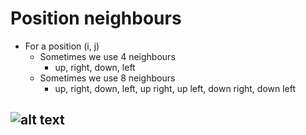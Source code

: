 # Position neighbours
- For a position (i, j)
  - Sometimes we use 4 neighbours
     - up, right, down, left
  - Sometimes we use 8 neighbours
      - up, right, down, left, up right, up left, down right, down left
## ![alt text](https://github.com/Ragdha-Elgaidi/cpp-lessons-M_s_MultidimensionalArrays/issues/2#issue-1497783397)
